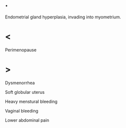 # .

Endometrial gland hyperplasia, invading into myometrium.

# <

Perimenopause

# >

Dysmenorrhea

Soft globular uterus

Heavy menstural bleeding

Vaginal bleeding

Lower abdominal pain

